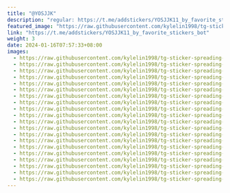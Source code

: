 ```yaml
---
title: "@YOSJJK"
description: "regular: https://t.me/addstickers/YOSJJK11_by_favorite_stickers_bot"
featured_image: "https://raw.githubusercontent.com/kylelin1998/tg-sticker-spreading-worldwide-images/main/img/b98bbf75-e732-40d1-a273-c21380fbbef0.jpg"
link: "https://t.me/addstickers/YOSJJK11_by_favorite_stickers_bot"
weight: 3
date: 2024-01-16T07:57:33+08:00
images:
  - https://raw.githubusercontent.com/kylelin1998/tg-sticker-spreading-worldwide-images/main/img/b98bbf75-e732-40d1-a273-c21380fbbef0.jpg
  - https://raw.githubusercontent.com/kylelin1998/tg-sticker-spreading-worldwide-images/main/img/0ac7597b-6330-4ef4-a194-1ab8e0276b4c.jpg
  - https://raw.githubusercontent.com/kylelin1998/tg-sticker-spreading-worldwide-images/main/img/85bbb232-5dbd-4ad9-9aff-b19e5b28d1ea.jpg
  - https://raw.githubusercontent.com/kylelin1998/tg-sticker-spreading-worldwide-images/main/img/a58570fa-70a8-4046-8592-6d0ae5bdfc76.jpg
  - https://raw.githubusercontent.com/kylelin1998/tg-sticker-spreading-worldwide-images/main/img/5049077f-8255-4abf-9db5-ba071da47a75.jpg
  - https://raw.githubusercontent.com/kylelin1998/tg-sticker-spreading-worldwide-images/main/img/b282b3b7-3a19-4632-8c98-04530c276309.jpg
  - https://raw.githubusercontent.com/kylelin1998/tg-sticker-spreading-worldwide-images/main/img/adebde55-8f21-4029-a44a-61c51e896254.jpg
  - https://raw.githubusercontent.com/kylelin1998/tg-sticker-spreading-worldwide-images/main/img/0ce350a8-6bfc-4e4f-ac77-1af508954f1c.jpg
  - https://raw.githubusercontent.com/kylelin1998/tg-sticker-spreading-worldwide-images/main/img/393a6bef-7add-4046-bb86-077254a1b481.jpg
  - https://raw.githubusercontent.com/kylelin1998/tg-sticker-spreading-worldwide-images/main/img/d7651a43-eded-475d-9f4e-5ddd760454f5.jpg
  - https://raw.githubusercontent.com/kylelin1998/tg-sticker-spreading-worldwide-images/main/img/35279e9e-f313-40b6-8d74-46afe373085d.jpg
  - https://raw.githubusercontent.com/kylelin1998/tg-sticker-spreading-worldwide-images/main/img/58fd5b43-23f4-444a-ae5f-bf982405b8b3.jpg
  - https://raw.githubusercontent.com/kylelin1998/tg-sticker-spreading-worldwide-images/main/img/c2ad0f25-ba8c-4ba0-941e-d5d999b2b4ab.jpg
  - https://raw.githubusercontent.com/kylelin1998/tg-sticker-spreading-worldwide-images/main/img/a41510ec-4825-4ff9-b319-a4085945b3a5.jpg
  - https://raw.githubusercontent.com/kylelin1998/tg-sticker-spreading-worldwide-images/main/img/2cf1af90-7806-49e0-8e4c-725f1ce0a3ee.jpg
  - https://raw.githubusercontent.com/kylelin1998/tg-sticker-spreading-worldwide-images/main/img/ea66de4a-601f-4f28-a0ad-4e0c4766620d.jpg
  - https://raw.githubusercontent.com/kylelin1998/tg-sticker-spreading-worldwide-images/main/img/bf7d0579-dad7-4571-9ba7-3beac0341601.jpg
  - https://raw.githubusercontent.com/kylelin1998/tg-sticker-spreading-worldwide-images/main/img/a3f2f535-7002-4456-9230-4996ac0de276.jpg
  - https://raw.githubusercontent.com/kylelin1998/tg-sticker-spreading-worldwide-images/main/img/ee35cde2-be93-4e13-a74f-4f01d33ef689.jpg
  - https://raw.githubusercontent.com/kylelin1998/tg-sticker-spreading-worldwide-images/main/img/56dada27-ef18-4a5d-a6b8-b6e385990cdb.jpg
---
```

